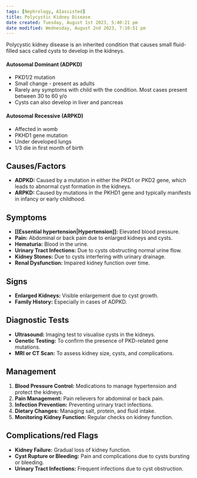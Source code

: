 ```yaml
---
tags: [Nephrology, AIassisted]
title: Polycystic Kidney Disease
date created: Tuesday, August 1st 2023, 5:40:21 pm
date modified: Wednesday, August 2nd 2023, 7:10:51 pm
---
```


Polycystic kidney disease is an inherited condition that causes small fluid-filled sacs called cysts to develop in the kidneys.

#### Autosomal Dominant (ADPKD)

- PKD1/2 mutation
- Small change - present as adults
- Rarely any symptoms with child with the condition. Most cases present between 30 to 60 y/o
- Cysts can also develop in liver and pancreas

#### Autosomal Recessive (ARPKD)

- Affected in womb
- PKHD1 gene mutation
- Under developed lungs
- 1/3 die in first month of birth

## Causes/Factors

- **ADPKD:** Caused by a mutation in either the PKD1 or PKD2 gene, which leads to abnormal cyst formation in the kidneys.
- **ARPKD:** Caused by mutations in the PKHD1 gene and typically manifests in infancy or early childhood.

## Symptoms

- **[[Essential hypertension|Hypertension]]:** Elevated blood pressure.
- **Pain:** Abdominal or back pain due to enlarged kidneys and cysts.
- **Hematuria:** Blood in the urine.
- **Urinary Tract Infections:** Due to cysts obstructing normal urine flow.
- **Kidney Stones:** Due to cysts interfering with urinary drainage.
- **Renal Dysfunction:** Impaired kidney function over time.

## Signs

- **Enlarged Kidneys:** Visible enlargement due to cyst growth.
- **Family History:** Especially in cases of ADPKD.

## Diagnostic Tests

- **Ultrasound:** Imaging test to visualise cysts in the kidneys.
- **Genetic Testing:** To confirm the presence of PKD-related gene mutations.
- **MRI or CT Scan:** To assess kidney size, cysts, and complications.

## Management

1. **Blood Pressure Control:** Medications to manage hypertension and protect the kidneys.
2. **Pain Management:** Pain relievers for abdominal or back pain.
3. **Infection Prevention:** Preventing urinary tract infections.
4. **Dietary Changes:** Managing salt, protein, and fluid intake.
5. **Monitoring Kidney Function:** Regular checks on kidney function.

## Complications/red Flags

- **Kidney Failure:** Gradual loss of kidney function.
- **Cyst Rupture or Bleeding:** Pain and complications due to cysts bursting or bleeding.
- **Urinary Tract Infections:** Frequent infections due to cyst obstruction.